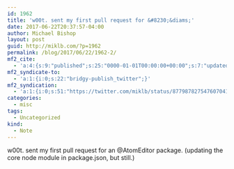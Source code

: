 ```yaml
---
id: 1962
title: 'w00t. sent my first pull request for &#8230;&diams;'
date: 2017-06-22T20:37:57-04:00
author: Michael Bishop
layout: post
guid: http://miklb.com/?p=1962
permalink: /blog/2017/06/22/1962-2/
mf2_cite:
  - 'a:4:{s:9:"published";s:25:"0000-01-01T00:00:00+00:00";s:7:"updated";s:25:"0000-01-01T00:00:00+00:00";s:8:"category";a:1:{i:0;s:0:"";}s:6:"author";a:0:{}}'
mf2_syndicate-to:
  - 'a:1:{i:0;s:22:"bridgy-publish_twitter";}'
mf2_syndication:
  - 'a:1:{i:0;s:51:"https://twitter.com/miklb/status/877987827547607041";}'
categories:
  - misc
tags:
  - Uncategorized
kind:
  - Note
---
```

w00t. sent my first pull request for an @AtomEditor package. (updating the core node module in package.json, but still.)